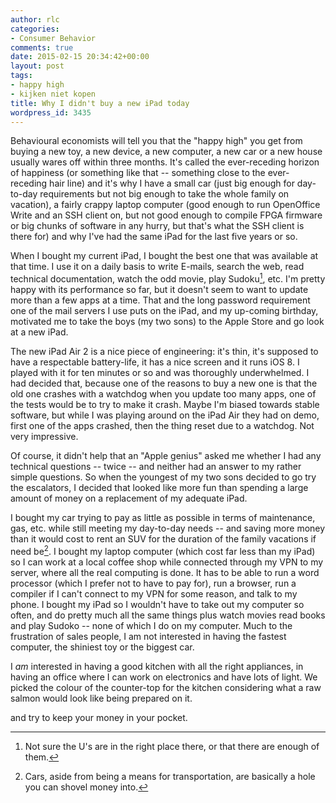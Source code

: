 ```yaml
---
author: rlc
categories:
- Consumer Behavior
comments: true
date: 2015-02-15 20:34:42+00:00
layout: post
tags:
- happy high
- kijken niet kopen
title: Why I didn't buy a new iPad today
wordpress_id: 3435
---
```


Behavioural economists will tell you that the "happy high" you get from buying a new toy, a new device, a new computer, a new car or a new house usually wares off within three months. It's called the ever-receding horizon of happiness (or something like that -- something close to the ever-receding hair line) and it's why I have a small car (just big enough for day-to-day requirements but not big enough to take the whole family on vacation), a fairly crappy laptop computer (good enough to run OpenOffice Write and an SSH client on, but not good enough to compile FPGA firmware or big chunks of software in any hurry, but that's what the SSH client is there for) and why I've had the same iPad for the last five years or so.

<!--more-->

When I bought my current iPad, I bought the best one that was available at that time. I use it on a daily basis to write E-mails, search the web, read technical documentation, watch the odd movie, play Sudoku[^1], etc. I'm pretty happy with its performance so far, but it doesn't seem to want to update more than a few apps at a time. That and the long password requirement one of the mail servers I use puts on the iPad, and my up-coming birthday, motivated me to take the boys (my two sons) to the Apple Store and go look at a new iPad.

[^1]: Not sure the U's are in the right place there, or that there are enough of them.

The new iPad Air 2 is a nice piece of engineering: it's thin, it's supposed to have a respectable battery-life, it has a nice screen and it runs iOS 8. I played with it for ten minutes or so and was thoroughly underwhelmed. I had decided that, because one of the reasons to buy a new one is that the old one crashes with a watchdog when you update too many apps, one of the tests would be to try to make it crash. Maybe I'm biased towards stable software, but while I was playing around on the iPad Air they had on demo, first one of the apps crashed, then the thing reset due to a watchdog. Not very impressive.

Of course, it didn't help that an "Apple genius" asked me whether I had any technical questions -- twice -- and neither had an answer to my rather simple questions. So when the youngest of my two sons decided to go try the escalators, I decided that looked like more fun than spending a large amount of money on a replacement of my adequate iPad.

I bought my car trying to pay as little as possible in terms of maintenance, gas, etc. while still meeting my day-to-day needs -- and saving more money than it would cost to rent an SUV for the duration of the family vacations if need be[^2]. I bought my laptop computer (which cost far less than my iPad) so I can work at a local coffee shop while connected through my VPN to my server, where all the real computing is done. It has to be able to run a word processor (which I prefer not to have to pay for), run a browser, run a compiler if I can't connect to my VPN for some reason, and talk to my phone. I bought my iPad so I wouldn't have to take out my computer so often, and do pretty much all the same things plus watch movies read books and play Sudoko -- none of which I do on my computer. Much to the frustration of sales people, I am not interested in having the fastest computer, the shiniest toy or the biggest car.

[^2]: Cars, aside from being a means for transportation, are basically a hole you can shovel money into.

I _am_ interested in having a good kitchen with all the right appliances, in having an office where I can work on electronics and have lots of light. We picked the colour of the counter-top for the kitchen considering what a raw salmon would look like being prepared on it.

<insert words of wisdom here> and try to keep your money in your pocket.